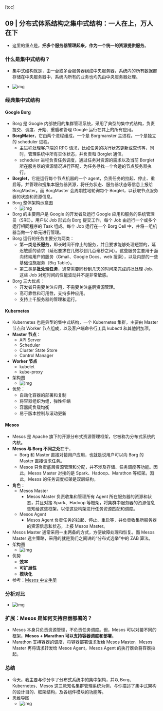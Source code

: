 [toc]

## 09 | 分布式体系结构之集中式结构：一人在上，万人在下

-   这里的重点是，**把多个服务器管理起来，作为一个统一的资源提供服务**。

### 什么是集中式结构？

-   集中式结构就是，由一台或多台服务器组成中央服务器，系统内的所有数据都存储在中央服务器中，系统内所有的业务也均先由中央服务器处理。

-   ![img](imgs/63142a07af92ad80db90da02472489ba.png)

### 经典集中式结构

#### Google Borg

-   Borg 是 Google 内部使用的集群管理系统，采用了典型的集中式结构，负责提交、调度、开始、重启和管理 Google 运行在其上的所有应用。
-   **BorgMater**，它由两个进程组成，一个是 Borgmanster 主进程，一个是独立的 scheduler 进程。
    -   主进程处理客户端的 RPC 请求，比如任务的执行状态更新或查询等，同时，管理系统中所有实体状态，并负责和 Borglet 通信。
    -   scheduler 进程负责任务调度，通过任务对资源的需求以及当前 Borglet 所在服务器的资源情况进行匹配，为任务寻找一个合适的节点服务器执行。
-   **Borglet**，它是运行每个节点机器的一个 agent，负责任务的拉起、停止、重启等，并管理和搜集本服务器资源，将任务状态、服务器状态等信息上报给 BorgMaster。而 BorgMaster 会周期性地轮询每个 Borglet，以获取节点服务器的状态和资源信息。
-   Borg 整体架构示意图
    -   ![img](imgs/7a0390a4cdc10fdd3cebd36278d870b7.png)
-   Borg 的主要用户是 Google 的开发者及运行 Google 应用和服务的系统管理员（SRE）。用户以 Job 形式向 Borg 提交工作，每个 Job 由运行一个或多个运行相同程序的 Task 组成。每个 Job 运行在一个 Borg Cell 中，并将一组机器当做一个单元进行管理。
-   Borg 运行的任务主要分为两类：
    -   第一类是**长服务**，即长时间不停止的服务，并且要求能够处理短暂的，延迟敏感的请求（延迟要求在几微秒到几百毫秒之间）。这些服务主要用于面向终端用户的服务（Gmail、Google Docs、web 搜索），以及内部的一些基础设施服务（Big Table）。
    -   第二类是**批处理任务**，通常需要同秒到几天的时间来完成的批处理 Job，这些 Job 对短时间的性能波动并不是非常敏感。
-   Borg 三大优点：
    -   开发者只需要关注应用，不需要关注底层资源管理。
    -   高可靠性和可用性，支持多种应用。
    -   支持上千服务器的管理和运行。

#### Kubernetes

-   Kubernetes 也是典型的集中式结构，一个 Kubernetes 集群，主要由 Master 节点和 Worker 节点组成，以及客户端命令行工具 kubectl 和其他附加项。
-   **Master 节点**：
    -   API Server
    -   Scheduler
    -   Cluster State Store
    -   Control Manager
-   **Worker 节点**
    -   kubelet
    -   kube-proxy
-   架构图
    -   ![img](imgs/d284550c48fc6bf258a15f36b289a940.png)
-   优势：
    -   自动化容器的部署和复制
    -   将容器组织为组，弹性伸缩
    -   容器间负载均衡
    -   易于版本控制与滚动更新

#### Mesos

-   Mesos 是 Apache 旗下的开源分布式资源管理框架，它被称为分布式系统的内核。
-   **Mesos 与 Borg 不同之处**在于，
    -   Borg 和 Master 直接对接用户应用，也就是说用户可以向 Borg 的 Master 直接请求任务。
    -   Mesos 只负责底层资源管理和分配，并不涉及存储、任务调度等功能。因此，Mesos Master 对接的是 Spark、Hadoop、Marathon 等框架。因此，Mesos 的任务调度框架是双层结构。
-   角色：
    -   Mesos Master
        -   Mesos Master 负责收集和管理所有 Agent 所在服务器的资源和状态，并且对接 Spark、Hadoop 等框架，将集群中服务器的资源信息告知给这些框架，以便这些构架进行任务资源匹配和调度。
    -   Mesos Agent
        -   Mesos Agent 负责任务的拉起、停止、重启等，并负责收集所服务器的资源信息和状态，上报 Mesos Master。
-   Mesos Master 通常采用一主两备的方式，方便故障处理和恢复。而 Mesos Master 选主策略，采用的就是我们之间讲的“分布式选举”中的 ZAB 算法。
-   架构图
    -   ![img](imgs/4d3e460d6d783f32efaf4362fa9934e1-20200319155211172.png)
-   优势
    -   **效率**
    -   **可扩展性**
    -   **模块化**
-   参考：[Mesos 中文手册](https://mesos-cn.gitbooks.io/mesos-cn/content/Mesos-Introduction.html)

### 分析对比

-   ![img](imgs/89fbc9c74143c3b9e7cc50908ecb58a3.jpg)

### 扩展：Mesos 是如何支持容器部署的？

-   Mesos 本身只负责资源管理，不负责任务调度。但，Mesos 可以对接不同的框架，**Mesos + Marathon 可以支持容器调度和部署**。
-   Marathon 支持容器的调度，将容器部署请求发给 Mesos Master，Mesos Master 再将请求转发给 Mesos Agent，Mesos Agent 的执行器会将容器拉起。

### 总结

-   今天，我主要与你分享了分布式系统中的集中架构，并以 Borg、Kubernetes、Mesos 这三款知名集群管理系统为例，与你描述了集中式架构的设计目的、框架结构，及各组件模块的功能等。
-   思维导图
    -   ![img](imgs/0bdd970b5b66b60846856e7b77641fda.png)